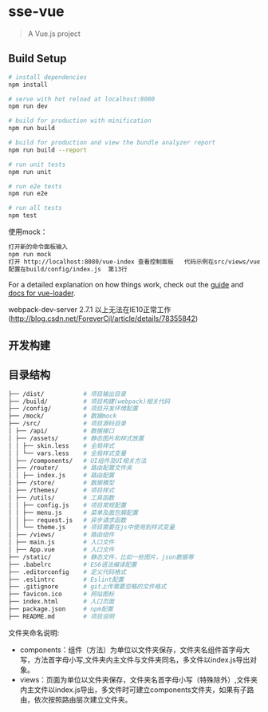# sse-vue

> A Vue.js project

## Build Setup

``` bash
# install dependencies
npm install

# serve with hot reload at localhost:8080
npm run dev

# build for production with minification
npm run build

# build for production and view the bundle analyzer report
npm run build --report

# run unit tests
npm run unit

# run e2e tests
npm run e2e

# run all tests
npm test
```

使用mock：

```bash
打开新的命令面板输入
npm run mock
打开 http://localhost:8080/vue-index 查看控制面板   代码示例在src/views/vue/index.vue demo
配置在build/config/index.js  第13行 
```

For a detailed explanation on how things work, check out the [guide](http://vuejs-templates.github.io/webpack/) and [docs for vue-loader](http://vuejs.github.io/vue-loader).

webpack-dev-server 2.7.1 以上无法在IE10正常工作(http://blog.csdn.net/ForeverCjl/article/details/78355842)

## 开发构建

## 目录结构

```bash
├── /dist/           # 项目输出目录
├── /build/          # 项目构建(webpack)相关代码
├── /config/         # 项目开发环境配置
├── /mock/           # 数据mock
├── /src/            # 项目源码目录
│ ├── /api/          # 数据接口
│ ├── /assets/       # 静态图片和样式放置
│ │ ├── skin.less    # 全局样式
│ │ └── vars.less    # 全局样式变量
│ ├── /components/   # UI组件及UI相关方法
│ ├── /router/       # 路由配置文件夹
│ │ ├── index.js     # 路由配置
│ ├── /store/        # 数据模型
│ ├── /themes/       # 项目样式
│ ├── /utils/        # 工具函数
│ │ ├── config.js    # 项目常规配置
│ │ ├── menu.js      # 菜单及面包屑配置
│ │ ├── request.js   # 异步请求函数
│ │ └── theme.js     # 项目需要在js中使用到样式变量
│ ├── /views/        # 路由组件
│ ├── main.js        # 入口文件
│ ├── App.vue        # 入口文件
├── /static/         # 静态文件，比如一些图片，json数据等
├── .babelrc         # ES6语法编译配置
├── .editorconfig    # 定义代码格式
├── .eslintrc        # Eslint配置
├── .gitignore       # git上传需要忽略的文件格式
├── favicon.ico      # 网站图标
├── index.html       # 入口页面 
├── package.json     # npm配置
├── README.md        # 项目说明
```

文件夹命名说明:

-   components：组件（方法）为单位以文件夹保存，文件夹名组件首字母大写，方法首字母小写,文件夹内主文件与文件夹同名，多文件以index.js导出对象。
-   views：页面为单位以文件夹保存，文件夹名首字母小写（特殊除外）,文件夹内主文件以index.js导出，多文件时可建立components文件夹，如果有子路由，依次按照路由层次建立文件夹。
